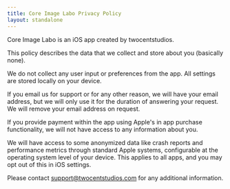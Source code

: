 ```yaml
---
title: Core Image Labo Privacy Policy
layout: standalone
---
```


Core Image Labo is an iOS app created by twocentstudios.

This policy describes the data that we collect and store about you (basically none).

We do not collect any user input or preferences from the app. All settings are stored locally on your device.

If you email us for support or for any other reason, we will have your email address, but we will only use it for the duration of answering your request. We will remove your email address on request.

If you provide payment within the app using Apple's in app purchase functionality, we will not have access to any information about you.

We will have access to some anonymized data like crash reports and performance metrics through standard Apple systems, configurable at the operating system level of your device. This applies to all apps, and you may opt out of this in iOS settings.

Please contact support@twocentstudios.com for any additional information.
